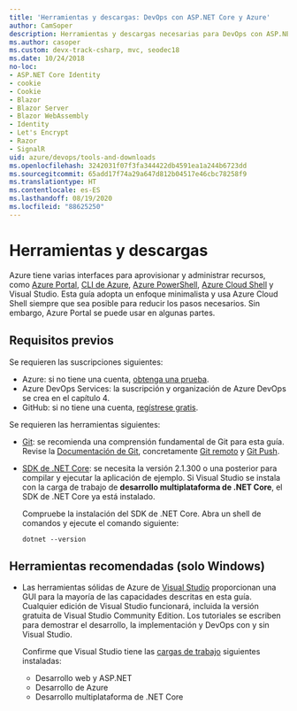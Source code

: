 ```yaml
---
title: 'Herramientas y descargas: DevOps con ASP.NET Core y Azure'
author: CamSoper
description: Herramientas y descargas necesarias para DevOps con ASP.NET Core y Azure.
ms.author: casoper
ms.custom: devx-track-csharp, mvc, seodec18
ms.date: 10/24/2018
no-loc:
- ASP.NET Core Identity
- cookie
- Cookie
- Blazor
- Blazor Server
- Blazor WebAssembly
- Identity
- Let's Encrypt
- Razor
- SignalR
uid: azure/devops/tools-and-downloads
ms.openlocfilehash: 3242031f07f3fa344422db4591ea1a244b6723dd
ms.sourcegitcommit: 65add17f74a29a647d812b04517e46cbc78258f9
ms.translationtype: HT
ms.contentlocale: es-ES
ms.lasthandoff: 08/19/2020
ms.locfileid: "88625250"
---
```

# <a name="tools-and-downloads"></a>Herramientas y descargas

Azure tiene varias interfaces para aprovisionar y administrar recursos, como [Azure Portal](https://portal.azure.com), [CLI de Azure](/cli/azure/), [Azure PowerShell](/powershell/azure/overview), [Azure Cloud Shell](https://shell.azure.com/bash) y Visual Studio. Esta guía adopta un enfoque minimalista y usa Azure Cloud Shell siempre que sea posible para reducir los pasos necesarios. Sin embargo, Azure Portal se puede usar en algunas partes.

## <a name="prerequisites"></a>Requisitos previos

Se requieren las suscripciones siguientes:

* Azure: si no tiene una cuenta, [obtenga una prueba](https://azure.microsoft.com/free/dotnet/).
* Azure DevOps Services: la suscripción y organización de Azure DevOps se crea en el capítulo 4.
* GitHub: si no tiene una cuenta, [regístrese gratis](https://github.com/join).

Se requieren las herramientas siguientes:

* [Git](https://git-scm.com/downloads): se recomienda una comprensión fundamental de Git para esta guía. Revise la [Documentación de Git](https://git-scm.com/doc), concretamente [Git remoto](https://git-scm.com/docs/git-remote) y [Git Push](https://git-scm.com/docs/git-push).
* [SDK de .NET Core](https://dotnet.microsoft.com/download/): se necesita la versión 2.1.300 o una posterior para compilar y ejecutar la aplicación de ejemplo. Si Visual Studio se instala con la carga de trabajo de **desarrollo multiplataforma de .NET Core**, el SDK de .NET Core ya está instalado.

    Compruebe la instalación del SDK de .NET Core. Abra un shell de comandos y ejecute el comando siguiente:

    ```dotnetcli
    dotnet --version
    ```

## <a name="recommended-tools-windows-only"></a>Herramientas recomendadas (solo Windows)

* Las herramientas sólidas de Azure de [Visual Studio](https://visualstudio.microsoft.com) proporcionan una GUI para la mayoría de las capacidades descritas en esta guía. Cualquier edición de Visual Studio funcionará, incluida la versión gratuita de Visual Studio Community Edition. Los tutoriales se escriben para demostrar el desarrollo, la implementación y DevOps con y sin Visual Studio.

  Confirme que Visual Studio tiene las [cargas de trabajo](/visualstudio/install/modify-visual-studio) siguientes instaladas:

  * Desarrollo web y ASP.NET
  * Desarrollo de Azure
  * Desarrollo multiplataforma de .NET Core
